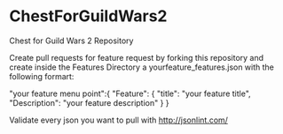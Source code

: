 # ChestForGuildWars2
Chest for Guild Wars 2 Repository


Create pull requests for feature request by forking this repository and create inside the Features Directory a yourfeature_features.json with the following formart:

"your feature menu point":{
		"Feature": {
			"title": "your feature title",
			"Description": "your feature description"
		}
}

Validate every json you want to pull with http://jsonlint.com/
